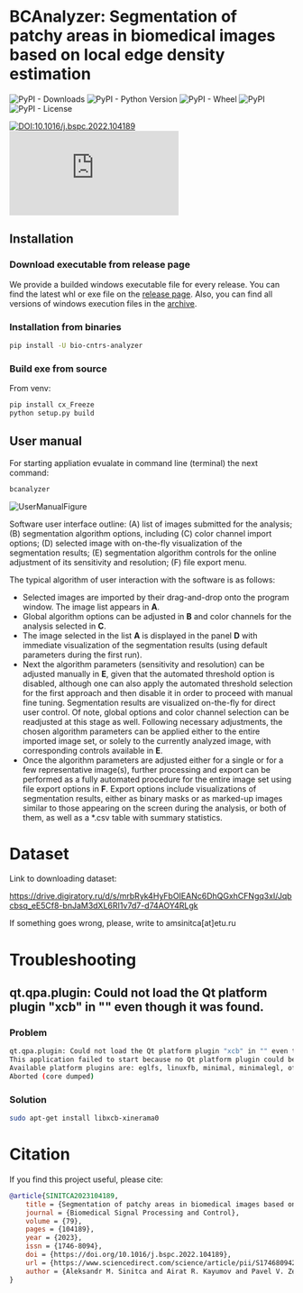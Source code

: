 # BCAnalyzer: Segmentation of patchy areas in biomedical images based on local edge density estimation

![PyPI - Downloads](https://img.shields.io/pypi/dm/bio-cntrs-analyzer?style=plastic)
![PyPI - Python Version](https://img.shields.io/pypi/pyversions/bio-cntrs-analyzer)
![PyPI - Wheel](https://img.shields.io/pypi/wheel/bio-cntrs-analyzer)
![PyPI](https://img.shields.io/pypi/v/bio-cntrs-analyzer)
![PyPI - License](https://img.shields.io/pypi/l/bio-cntrs-analyzer)

[![DOI:10.1016/j.bspc.2022.104189](https://zenodo.org/badge/DOI/10.1016/j.bspc.2022.104189.svg)](https://doi.org/10.1016/j.bspc.2022.104189)
[![Citation Badge](https://api.juleskreuer.eu/citation-badge.php?doi=10.1016/j.bspc.2022.104189)](https://juleskreuer.eu/projekte/citation-badge/)
## Installation

### Download executable from release page
 
We provide a builded windows executable file for every release. You can find the latest whl or exe file on the [release page](https://gitlab.com/digiratory/biomedimaging/bcanalyzer/-/releases). Also, you can find all versions of windows execution files in the [archive](https://drive.digiratory.ru/d/s/nCQF5QKnlOoLyvoogzIMazY5YAOZDDmy/hY8ac89PJtnKtduC6w9CEkRtLVVRmZ4_-qbCgo_pvPwk).


### Installation from binaries

```bash
pip install -U bio-cntrs-analyzer
```
### Build exe from source

From venv:

```bash
pip install cx_Freeze
python setup.py build
```

## User manual

For starting appliation evualate in command line (terminal) the next command:

```bash
bcanalyzer
```

![UserManualFigure](https://gitlab.com/digiratory/biomedimaging/bcanalyzer/-/raw/main/images/UserManualFigure.PNG) 

Software user interface outline: (A) list of images submitted for the analysis; (B) segmentation algorithm options, including (C) color channel import options; (D) selected image with on-the-fly visualization of the segmentation results; (E) segmentation algorithm controls for the online adjustment of its sensitivity and resolution; (F) file export menu.

The typical algorithm of user interaction with the software is as follows:

* Selected images are imported by their drag-and-drop onto the program window. The image list appears in **A**.
* Global algorithm options can be adjusted in **B** and color channels for the analysis selected in **C**.  
* The image selected in the list **A** is displayed in the panel **D** with immediate visualization of the segmentation results (using default parameters during the first run).
* Next the algorithm parameters (sensitivity and resolution) can be adjusted manually in **E**, given that the automated threshold option is disabled, although one can also apply the automated threshold selection for the first approach and then disable it in order to proceed with manual fine tuning. Segmentation results are visualized on-the-fly for direct user control. Of note, global options and color channel selection can be readjusted at this stage as well. Following necessary adjustments, the chosen algorithm parameters can be applied either to the entire imported image set, or solely to the currently analyzed image, with corresponding controls available in **E**.
* Once the algorithm parameters are adjusted either for a single or for a few representative image(s), further processing and export can be performed as a fully automated procedure for the entire image set using file export options in **F**. Export options include visualizations of segmentation results, either as binary masks or as marked-up images similar to those appearing on the screen during the analysis, or both of them, as well as a *.csv table with summary statistics.

# Dataset

Link to downloading dataset:

https://drive.digiratory.ru/d/s/mrbRyk4HyFbOIEANc6DhQGxhCFNgq3xI/Jqbcbsq_eE5Cf8-bnJaM3dXL6RI1v7d7-d74AOY4RLgk

If something goes wrong, please, write to amsinitca[at]etu.ru

# Troubleshooting

## qt.qpa.plugin: Could not load the Qt platform plugin "xcb" in "" even though it was found.

### Problem

```bash
qt.qpa.plugin: Could not load the Qt platform plugin "xcb" in "" even though it was found.
This application failed to start because no Qt platform plugin could be initialized. Reinstalling the application may fix this problem.
Available platform plugins are: eglfs, linuxfb, minimal, minimalegl, offscreen, vnc, wayland-egl, wayland, wayland-xcomposite-egl, wayland-xcomposite-glx, webgl, xcb.
Aborted (core dumped)
```

### Solution

```bash
sudo apt-get install libxcb-xinerama0
```

# Citation

If you find this project useful, please cite:

```bib
@article{SINITCA2023104189,
    title = {Segmentation of patchy areas in biomedical images based on local edge density estimation},
    journal = {Biomedical Signal Processing and Control},
    volume = {79},
    pages = {104189},
    year = {2023},
    issn = {1746-8094},
    doi = {https://doi.org/10.1016/j.bspc.2022.104189},
    url = {https://www.sciencedirect.com/science/article/pii/S1746809422006437},
    author = {Aleksandr M. Sinitca and Airat R. Kayumov and Pavel V. Zelenikhin and Andrey G. Porfiriev and Dmitrii I. Kaplun and Mikhail I. Bogachev},
}
```

